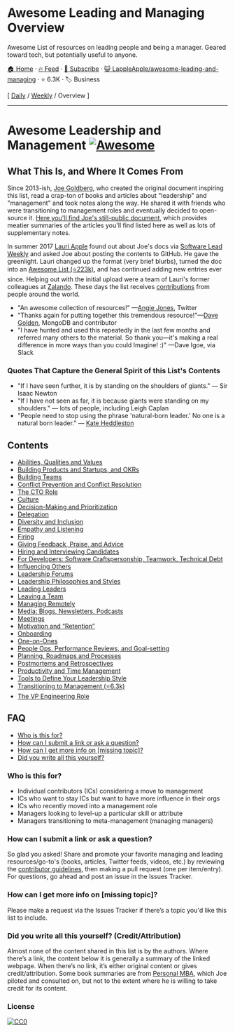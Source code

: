 # Awesome Leading and Managing Overview

Awesome List of resources on leading people and being a manager. Geared toward tech, but potentially useful to anyone.

[🏠 Home](/README.md) · [🔥 Feed](https://www.trackawesomelist.com/LappleApple/awesome-leading-and-managing/rss.xml) · [📮 Subscribe](https://trackawesomelist.us17.list-manage.com/subscribe?u=d2f0117aa829c83a63ec63c2f&id=36a103854c) · [😺 LappleApple/awesome-leading-and-managing](https://github.com/LappleApple/awesome-leading-and-managing) · ⭐ 6.3K · 🏷️ Business

[ [Daily](/content/LappleApple/awesome-leading-and-managing/README.md) / [Weekly](/content/LappleApple/awesome-leading-and-managing/week/README.md) / Overview ]

---

# Awesome Leadership and Management [![Awesome](https://cdn.rawgit.com/sindresorhus/awesome/d7305f38d29fed78fa85652e3a63e154dd8e8829/media/badge.svg)](https://github.com/sindresorhus/awesome)

## What This Is, and Where It Comes From

Since 2013-ish, [Joe Goldberg](https://twitter.com/tenaciousjoe), who created the original document inspiring this list, read a crap-ton of books and articles about "leadership" and "management" and took notes along the way. He shared it with friends who were transitioning to management roles and eventually decided to open-source it. [Here you'll find Joe's still-public document](https://docs.google.com/document/d/1R1O0OEsQpZcBcLheRlomDrmR2tyEpdRNFnjbLALmbH4/edit#heading=h.loq53mbwc6ut), which provides meatier summaries of the articles you'll find listed here as well as lots of supplementary notes.

In summer 2017 [Lauri Apple](https://twitter.com/lauri_apple) found out about Joe's docs via [Software Lead Weekly](http://softwareleadweekly.com/) and asked Joe about posting the contents to GitHub. He gave the greenlight. Lauri changed up the format (very brief blurbs), turned the doc into an [Awesome List (⭐223k)](https://github.com/sindresorhus/awesome), and has continued adding new entries ever since. Helping out with the initial upload were a team of Lauri's former colleagues at [Zalando](https://jobs.zalando.com/tech/). These days the list receives [contributions](https://github.com/LappleApple/awesome-leading-and-managing/blob/master/README.md/CONTRIBUTING.md) from people around the world.

*   "An awesome collection of resources!" —[Angie Jones](https://twitter.com/techgirl1908/status/888771075294642178), Twitter
*   "Thanks again for putting together this tremendous resource!"—[Dave Golden](https://twitter.com/xdg), MongoDB and contributor
*   "I have hunted and used this repeatedly in the last few months and referred many others to the material. So thank you—it's making a real difference in more ways than you could Imagine! :)" —Dave Igoe, via Slack

### Quotes That Capture the General Spirit of this List's Contents

*   "If I have seen further, it is by standing on the shoulders of giants." — Sir Isaac Newton
*   "If I have not seen as far, it is because giants were standing on my shoulders." — lots of people, including Leigh Caplan
*   "People need to stop using the phrase 'natural-born leader.' No one is a natural born leader." — [Kate Heddleston](https://twitter.com/heddle317)

## Contents

*   [Abilities, Qualities and Values](https://github.com/LappleApple/awesome-leading-and-managing/blob/master/README.md/Abilities-Qualities-Values.md)
*   [Building Products and Startups, and OKRs](https://github.com/LappleApple/awesome-leading-and-managing/blob/master/README.md/Building-Products-and-Startups-OKRs.md)
*   [Building Teams](https://github.com/LappleApple/awesome-leading-and-managing/blob/master/README.md/Building-Teams.md)
*   [Conflict Prevention and Conflict Resolution](https://github.com/LappleApple/awesome-leading-and-managing/blob/master/README.md/Conflict-Prevention-Resolution.md)
*   [The CTO Role](https://github.com/LappleApple/awesome-leading-and-managing/blob/master/README.md/The-CTO-role.md)
*   [Culture](https://github.com/LappleApple/awesome-leading-and-managing/blob/master/README.md/Culture.md)
*   [Decision-Making and Prioritization](https://github.com/LappleApple/awesome-leading-and-managing/blob/master/README.md/Decision-Making-and-Prioritization.md)
*   [Delegation](https://github.com/LappleApple/awesome-leading-and-managing/blob/master/README.md/Delegation.md)
*   [Diversity and Inclusion](https://github.com/LappleApple/awesome-leading-and-managing/blob/master/README.md/Diversity-and-Inclusion.md)
*   [Empathy and Listening](https://github.com/LappleApple/awesome-leading-and-managing/blob/master/README.md/Empathy-and-Listening.md)
*   [Firing](https://github.com/LappleApple/awesome-leading-and-managing/blob/master/README.md/Firing.md)
*   [Giving Feedback, Praise, and Advice](https://github.com/LappleApple/awesome-leading-and-managing/blob/master/README.md/Giving-Feedback-Praise-and-Advice.md)
*   [Hiring and Interviewing Candidates](https://github.com/LappleApple/awesome-leading-and-managing/blob/master/README.md/Hiring-and-Interviewing.md)
*   [For Developers: Software Craftspersonship, Teamwork, Technical Debt](https://github.com/LappleApple/awesome-leading-and-managing/blob/master/README.md/For-Developers-Teamwork-TechDebt.md)
*   [Influencing Others](https://github.com/LappleApple/awesome-leading-and-managing/blob/master/README.md/Influencing-Others.md)
*   [Leadership Forums](https://github.com/LappleApple/awesome-leading-and-managing/blob/master/README.md/Leadership-Forums.md)
*   [Leadership Philosophies and Styles](https://github.com/LappleApple/awesome-leading-and-managing/blob/master/README.md/Leadership-Philosophies-and-Styles.md)
*   [Leading Leaders](https://github.com/LappleApple/awesome-leading-and-managing/blob/master/README.md/Leading-Leaders.md)
*   [Leaving a Team](https://github.com/LappleApple/awesome-leading-and-managing/blob/master/README.md/Leaving-a-Team.md)
*   [Managing Remotely](https://github.com/LappleApple/awesome-leading-and-managing/blob/master/README.md/Managing-Remotely.md)
*   [Media: Blogs, Newsletters, Podcasts](https://github.com/LappleApple/awesome-leading-and-managing/blob/master/README.md/Media-Blogs-Newsletters-Podcasts.md)
*   [Meetings](https://github.com/LappleApple/awesome-leading-and-managing/blob/master/README.md/Meetings.md)
*   [Motivation and “Retention”](https://github.com/LappleApple/awesome-leading-and-managing/blob/master/Motivation-Retention.md)
*   [Onboarding](https://github.com/LappleApple/awesome-leading-and-managing/blob/master/README.md/Onboarding.md)
*   [One-on-Ones](https://github.com/LappleApple/awesome-leading-and-managing/blob/master/README.md/One-on-Ones.md)
*   [People Ops, Performance Reviews, and Goal-setting](https://github.com/LappleApple/awesome-leading-and-managing/blob/master/README.md/People-Ops-Perf-Reviews-and-Goal-setting.md)
*   [Planning, Roadmaps and Processes](https://github.com/LappleApple/awesome-leading-and-managing/blob/master/README.md/Planning-roadmaps.md)
*   [Postmortems and Retrospectives](https://github.com/LappleApple/awesome-leading-and-managing/blob/master/README.md/Postmortems-Retrospectives.md)
*   [Productivity and Time Management](https://github.com/LappleApple/awesome-leading-and-managing/blob/master/README.md/Productivity-and-Time-Management.md)
*   [Tools to Define Your Leadership Style](https://github.com/LappleApple/awesome-leading-and-managing/blob/master/README.md/Tools-to-Define-Your-Leadership-Style.md)
*   [Transitioning to Management (⭐6.3k)](https://github.com/LappleApple/awesome-leading-and-managing/blob/master/Transitioning%20to%20Management.md)
*   [The VP Engineering Role](https://github.com/LappleApple/awesome-leading-and-managing/blob/master/README.md/The-VP-Engineering-Role.md)

## FAQ

*   [Who is this for?](#who-is-this-for)
*   [How can I submit a link or ask a question?](#how-can-i-submit-a-link-or-ask-a-question)
*   [How can I get more info on \[missing topic\]?](#how-can-i-get-more-info-on-missing-topic)
*   [Did you write all this yourself?](#did-you-write-all-this-yourself-creditattribution)

### Who is this for?

*   Individual contributors (ICs) considering a move to management
*   ICs who want to stay ICs but want to have more influence in their orgs
*   ICs who recently moved into a management role
*   Managers looking to level-up a particular skill or attribute
*   Managers transitioning to meta-management (managing managers)

### How can I submit a link or ask a question?

So glad you asked! Share and promote your favorite managing and leading resources/go-to's (books, articles, Twitter feeds, videos, etc.) by reviewing the [contributor guidelines](https://github.com/LappleApple/awesome-leading-and-managing/blob/master/README.md/CONTRIBUTING.md), then making a pull request (one per item/entry). For questions, go ahead and post an issue in the Issues Tracker.

### How can I get more info on \[missing topic]?

Please make a request via the Issues Tracker if there’s a topic you'd like this list to include.

### Did you write all this yourself? (Credit/Attribution)

Almost none of the content shared in this list is by the authors. Where there’s a link, the content below it is generally a summary of the linked webpage. When there’s no link, it’s either original content or gives credit/attribution. Some book summaries are from [Personal MBA](https://personalmba.com/), which Joe piloted and consulted on, but not to the extent where he is willing to take credit for its content.

### License

[![CC0](http://mirrors.creativecommons.org/presskit/buttons/88x31/svg/cc-zero.svg)](https://creativecommons.org/publicdomain/zero/1.0/)

